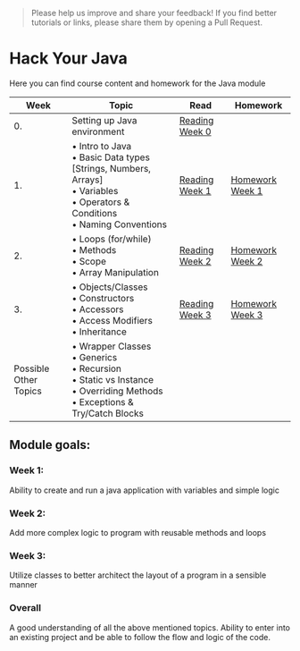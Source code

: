 > Please help us improve and share your feedback! If you find better tutorials or links, please share them by opening a Pull Request.

# Hack Your Java
Here you can find course content and homework for the Java module

|Week|Topic|Read|Homework|
|----|-----|----|--------|
|0.|Setting up Java environment|[Reading Week 0](/Week0)||
|1.|• Intro to Java <br>• Basic Data types [Strings, Numbers, Arrays]<br>• Variables<br>• Operators &  Conditions <br>• Naming Conventions| [Reading Week 1](/Week1)| [Homework Week 1](/Week1/MAKEME.md)|
|2.| • Loops (for/while)<br> • Methods<br>• Scope <br>• Array Manipulation |[Reading Week 2](/Week2)| [Homework Week 2](/Week2/MAKEME.md)|
|3.|• Objects/Classes<br>• Constructors <br>• Accessors <br>• Access Modifiers<br>• Inheritance|[Reading Week 3](/Week3)|[Homework Week 3](/Week3/MAKEME.md)|
|Possible Other Topics|• Wrapper Classes<br>• Generics<br>• Recursion<br>• Static vs Instance<br>• Overriding Methods <br>• Exceptions & Try/Catch Blocks

## Module goals:

### Week 1:
Ability to create and run a java application with variables and simple logic

### Week 2:
Add more complex logic to program with reusable methods and loops

### Week 3:
Utilize classes to better architect the layout of a program in a sensible manner

### Overall
A good understanding of all the above mentioned topics. Ability to enter into an existing project and be able to follow the flow and logic of the code.


